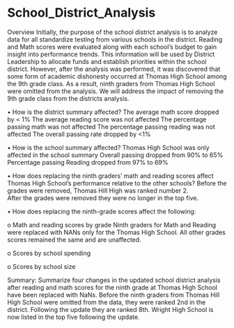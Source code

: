 # School_District_Analysis

Overview
Initially, the purpose of the school district analysis is to analyze data for all standardize testing from various schools in the district.  Reading and Math scores were evaluated along with each school’s budget to gain insight into performance trends.  This information will be used by District Leadership to allocate funds and establish priorities within the school district.  However, after the analysis was performed, it was discovered that some form of academic dishonesty occurred at Thomas High School among the 9th grade class.  As a result, ninth graders from Thomas High School were omitted from the analysis.  We will address the impact of removing the 9th grade class from the districts analysis.  

•	How is the district summary affected?
The average math score dropped by < 1%
The average reading score was not affected
The percentage passing math was not affected
The percentage passing reading was not affected
The overall passing rate dropped by <1%  

•	How is the school summary affected?
Thomas High School was only affected in the school summary
Overall passing dropped from 90% to 65%
Percentage passing Reading dropped from 97% to 69%

•	How does replacing the ninth graders’ math and reading scores affect Thomas High School’s performance relative to the other schools?
Before the grades were removed, Thomas Hill High was ranked number 2.  
After the grades were removed they were no longer in the top five.

•	How does replacing the ninth-grade scores affect the following:

o	Math and reading scores by grade
Ninth graders for Math and Reading were replaced with NANs only for the Thomas High School. 
All other grades scores remained the same and are unaffected. 

o	Scores by school spending

o	Scores by school size

Summary: Summarize four changes in the updated school district analysis after reading and math scores for the ninth grade at Thomas High School have been replaced with NaNs.
Before the ninth graders from Thomas Hill High School were omitted from the data, they were ranked 2nd in the district.  Following the update they are ranked 8th.
Wright High School is now listed in the top five following the update. 

